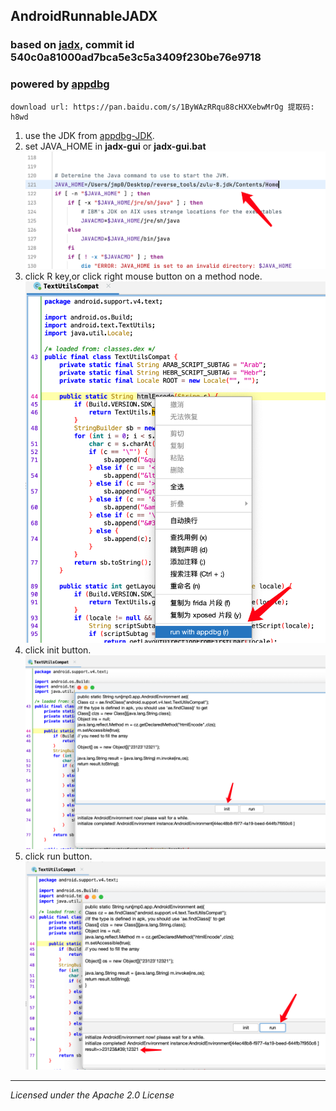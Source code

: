 ## AndroidRunnableJADX
### based on [jadx](https://github.com/skylot/jadx), commit id 540c0a81000ad7bca5e3c5a3409f230be76e9718
### powered by [appdbg](https://github.com/asmjmp0/appdbg)
	download url: https://pan.baidu.com/s/1ByWAzRRqu88cHXXebwMrOg 提取码: h8wd

1. use the JDK from [appdbg-JDK](https://github.com/asmjmp0/appdbg-JDK).
2. set JAVA_HOME in **jadx-gui** or **jadx-gui.bat**![](assets/3.png)
3. click R key,or click right mouse button on a method node.![](assets/0.png)
4. click init button.![](assets/1.png)
5. click run button.![](assets/2.png)
---------------------------------------
*Licensed under the Apache 2.0 License*
